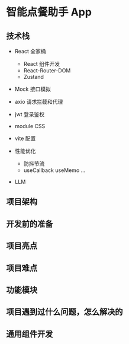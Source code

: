 # 智能点餐助手 App

## 技术栈

- React 全家桶
  - React 组件开发
  - React-Router-DOM
  - Zustand

- Mock 接口模拟
- axio 请求拦截和代理
- jwt 登录鉴权
- module CSS
- vite 配置
- 性能优化
  - 防抖节流
  - useCallback useMemo ... 
- LLM
## 项目架构

## 开发前的准备

## 项目亮点

## 项目难点

## 功能模块

## 项目遇到过什么问题，怎么解决的

## 通用组件开发
